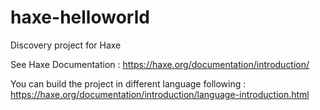 # haxe-helloworld
Discovery project for Haxe

See Haxe Documentation : https://haxe.org/documentation/introduction/

You can build the project in different language following : https://haxe.org/documentation/introduction/language-introduction.html
